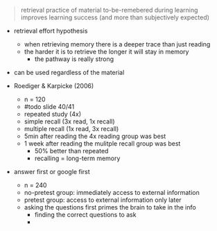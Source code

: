 > retrieval practice of material to-be-remebered during learning improves learning success (and more than subjectively expected)

- retrieval effort hypothesis
	- when retrieving memory there is a deeper trace than just reading
	- the harder it is to retrieve the longer it will stay in memory
		- the pathway is really strong
- can be used regardless of the material


- Roediger & Karpicke (2006)
	- n = 120
	- #todo slide 40/41
	- repeated study (4x)
	- simple recall (3x read, 1x recall)
	- multiple recall (1x read, 3x recall)
	- 5min after reading the 4x reading group was best
	- 1 week after reading the mulitple recall group was best
		- 50% better than repeated
		- recalling = long-term memory

- answer first or google first
	- n = 240
	- no-pretest group: immediately access to external information
	- pretest group: access to external information only later
	- asking the questions first primes the brain to take in the info
		- finding the correct questions to ask
		- 